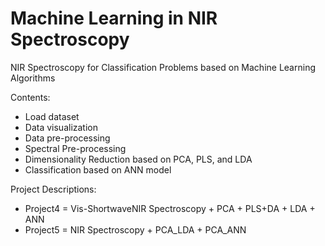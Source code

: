 # Machine Learning in NIR Spectroscopy
NIR Spectroscopy for Classification Problems based on Machine Learning Algorithms

Contents:

- Load dataset
- Data visualization
- Data pre-processing
- Spectral Pre-processing
- Dimensionality Reduction based on PCA, PLS, and LDA
- Classification based on ANN model

Project Descriptions:

- Project4 = Vis-ShortwaveNIR Spectroscopy + PCA + PLS+DA + LDA + ANN
- Project5 = NIR Spectroscopy + PCA_LDA + PCA_ANN
